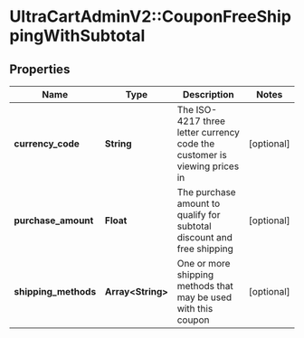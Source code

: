 # UltraCartAdminV2::CouponFreeShippingWithSubtotal

## Properties
Name | Type | Description | Notes
------------ | ------------- | ------------- | -------------
**currency_code** | **String** | The ISO-4217 three letter currency code the customer is viewing prices in | [optional] 
**purchase_amount** | **Float** | The purchase amount to qualify for subtotal discount and free shipping | [optional] 
**shipping_methods** | **Array&lt;String&gt;** | One or more shipping methods that may be used with this coupon | [optional] 


